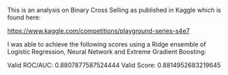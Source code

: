 This is an analysis on Binary Cross Selling as published in Kaggle which is found here:

https://www.kaggle.com/competitions/playground-series-s4e7

I was able to achieve the following scores using a Ridge ensemble of Logistic Regression, Neural Network and Extreme Gradient Boosting:

Valid ROC/AUC:  0.8807877587524444
Valid Score:  0.8814952683219645
